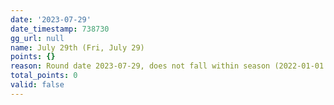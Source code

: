 ```yaml
---
date: '2023-07-29'
date_timestamp: 738730
gg_url: null
name: July 29th (Fri, July 29)
points: {}
reason: Round date 2023-07-29, does not fall within season (2022-01-01 to 2022-12-30)
total_points: 0
valid: false
---
```

